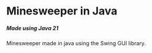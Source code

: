 # Minesweeper in Java

##### Made using Java 21
Minesweeper made in java using the Swing GUI library.
